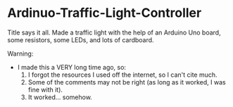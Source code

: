 # Ardinuo-Traffic-Light-Controller
Title says it all. Made a traffic light with the help of an Arduino Uno board, some resistors, some LEDs, and lots of cardboard.

Warning:
- I made this a VERY long time ago, so:
  1. I forgot the resources I used off the internet, so I can't cite much.
  2. Some of the comments may not be right (as long as it worked, I was fine with it).
  3. It worked... somehow.

